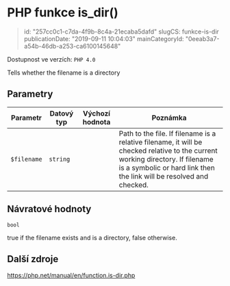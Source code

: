 PHP funkce is_dir()
===================

> id: "257cc0c1-c7da-4f9b-8c4a-21ecaba5dafd"
> slugCS: funkce-is-dir
> publicationDate: "2019-09-11 10:04:03"
> mainCategoryId: "0eeab3a7-a54b-46db-a253-ca6100145648"

Dostupnost ve verzích: `PHP 4.0`

Tells whether the filename is a directory


Parametry
--------------

| Parametr | Datový typ | Výchozí hodnota | Poznámka |
|-----|-----|-----|-----|
| `$filename` | `string` |  | Path to the file. If filename is a relative filename, it will be checked relative to the current working directory. If filename is a symbolic or hard link then the link will be resolved and checked. |


Návratové hodnoty
----------------

`bool`

true if the filename exists and is a directory, false
otherwise.

Další zdroje
------------

https://php.net/manual/en/function.is-dir.php
